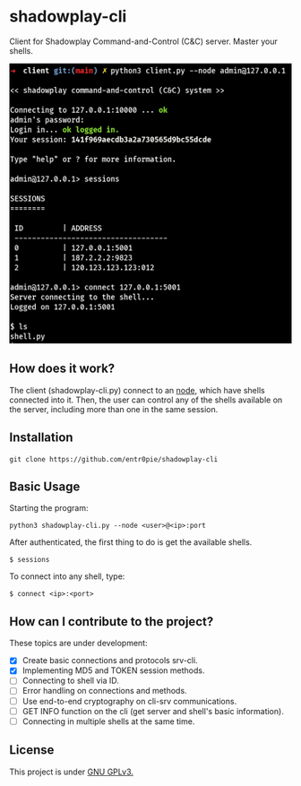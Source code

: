 # shadowplay-cli
Client for Shadowplay Command-and-Control (C&amp;C) server. Master your shells. 

<img src="images/shadowplay-cli.png">

## How does it work? 
The client (shadowplay-cli.py) connect to an [node](https://github.com/entr0pie/shadowplay-node), which have shells connected into it. Then, the user can control any of the shells available on the server, including more than one in the same session.

## Installation

```
git clone https://github.com/entr0pie/shadowplay-cli
```

## Basic Usage

Starting the program:

```
python3 shadowplay-cli.py --node <user>@<ip>:port
```

After authenticated, the first thing to do is get the available shells.

```
$ sessions
```

To connect into any shell, type:

```
$ connect <ip>:<port>
```

## How can I contribute to the project? 

These topics are under development: 

- [X] Create basic connections and protocols srv-cli.
- [X] Implementing MD5 and TOKEN session methods.
- [ ] Connecting to shell via ID.
- [ ] Error handling on connections and methods. 
- [ ] Use end-to-end cryptography on cli-srv communications.
- [ ] GET INFO function on the cli (get server and shell's basic information).
- [ ] Connecting in multiple shells at the same time.

## License
This project is under [GNU GPLv3.](LICENSE)